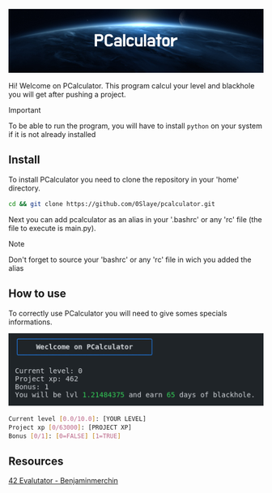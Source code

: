 ![Banner](assets/banner.png)

Hi! Welcome on PCalculator. This program calcul your level and blackhole you will get after pushing a project.

> [!IMPORTANT]
> To be able to run the program, you will have to install `python` on your system if it is not already installed

## Install

To install PCalculator you need to clone the repository in your 'home' directory.

```bash
cd && git clone https://github.com/0Slaye/pcalculator.git
```
Next you can add pcalculator as an alias in your '.bashrc' or any 'rc' file (the file to execute is main.py).

> [!NOTE]
> Don't forget to source your 'bashrc' or any 'rc' file in wich you added the alias

## How to use

To correctly use PCalculator you will need to give somes specials informations.

![Screenshot](assets/screenshot.png)

```bash
Current level [0.0/10.0]: [YOUR LEVEL]
Project xp [0/63000]: [PROJECT XP]
Bonus [0/1]: [0=FALSE] [1=TRUE]
```

## Resources

[42 Evalutator - Benjaminmerchin](https://medium.com/@benjaminmerchin/42-black-hole-deep-dive-cbc4b343c6b2)
